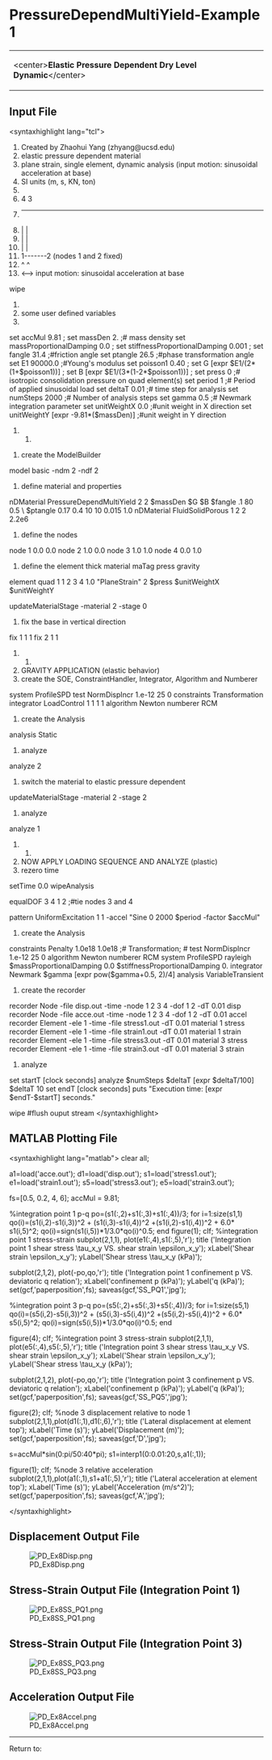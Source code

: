 # PressureDependMultiYield-Example 1

<table>
<tbody>
<tr class="odd">
<td><p>&lt;center&gt;<strong>Elastic Pressure Dependent Dry Level
Dynamic</strong>&lt;/center&gt;</p></td>
</tr>
</tbody>
</table>
<h2 id="input_file">Input File</h2>
<p>&lt;syntaxhighlight lang="tcl"&gt;</p>
<ol>
<li>Created by Zhaohui Yang (zhyang@ucsd.edu)</li>
<li>elastic pressure dependent material</li>
<li>plane strain, single element, dynamic analysis (input motion:
sinusoidal acceleration at base)</li>
<li>SI units (m, s, KN, ton)</li>
<li></li>
<li>4 3</li>
<li><hr /></li>
<li>| |</li>
<li>| |</li>
<li>| |</li>
<li>1-------2 (nodes 1 and 2 fixed)</li>
<li>^ ^</li>
<li>&lt;--&gt; input motion: sinusoidal acceleration at base</li>
</ol>
<p>wipe</p>
<ol>
<li></li>
<li>some user defined variables</li>
<li></li>
</ol>
<p>set accMul 9.81 ; set massDen 2. ;# mass density set
massProportionalDamping 0.0 ; set stiffnessProportionalDamping 0.001 ;
set fangle 31.4 ;#friction angle set ptangle 26.5 ;#phase transformation
angle set E1 90000.0 ;#Young's modulus set poisson1 0.40 ; set G [expr
$E1/(2*(1+$poisson1))] ; set B [expr $E1/(3*(1-2*$poisson1))] ; set
press 0 ;# isotropic consolidation pressure on quad element(s) set
period 1 ;# Period of applied sinusoidal load set deltaT 0.01 ;# time
step for analysis set numSteps 2000 ;# Number of analysis steps set
gamma 0.5 ;# Newmark integration parameter set unitWeightX 0.0 ;#unit
weight in X direction set unitWeightY [expr -9.81*($massDen)] ;#unit
weight in Y direction</p>
<ol>
<li><ol>
<li></li>
</ol></li>
</ol>
<ol>
<li>create the ModelBuilder</li>
</ol>
<p>model basic -ndm 2 -ndf 2</p>
<ol>
<li>define material and properties</li>
</ol>
<p>nDMaterial PressureDependMultiYield 2 2 $massDen $G $B $fangle .1 80
0.5 \ $ptangle 0.17 0.4 10 10 0.015 1.0 nDMaterial FluidSolidPorous 1 2
2 2.2e6</p>
<ol>
<li>define the nodes</li>
</ol>
<p>node 1 0.0 0.0 node 2 1.0 0.0 node 3 1.0 1.0 node 4 0.0 1.0</p>
<ol>
<li>define the element thick material maTag press gravity</li>
</ol>
<p>element quad 1 1 2 3 4 1.0 "PlaneStrain" 2 $press $unitWeightX
$unitWeightY</p>
<p>updateMaterialStage -material 2 -stage 0</p>
<ol>
<li>fix the base in vertical direction</li>
</ol>
<p>fix 1 1 1 fix 2 1 1</p>
<ol>
<li><ol>
<li></li>
</ol></li>
<li>GRAVITY APPLICATION (elastic behavior)</li>
<li>create the SOE, ConstraintHandler, Integrator, Algorithm and
Numberer</li>
</ol>
<p>system ProfileSPD test NormDispIncr 1.e-12 25 0 constraints
Transformation integrator LoadControl 1 1 1 1 algorithm Newton numberer
RCM</p>
<ol>
<li>create the Analysis</li>
</ol>
<p>analysis Static</p>
<ol>
<li>analyze</li>
</ol>
<p>analyze 2</p>
<ol>
<li>switch the material to elastic pressure dependent</li>
</ol>
<p>updateMaterialStage -material 2 -stage 2</p>
<ol>
<li>analyze</li>
</ol>
<p>analyze 1</p>
<ol>
<li><ol>
<li></li>
</ol></li>
<li>NOW APPLY LOADING SEQUENCE AND ANALYZE (plastic)</li>
<li>rezero time</li>
</ol>
<p>setTime 0.0 wipeAnalysis</p>
<p>equalDOF 3 4 1 2 ;#tie nodes 3 and 4</p>
<p>pattern UniformExcitation 1 1 -accel "Sine 0 2000 $period -factor
$accMul"</p>
<ol>
<li>create the Analysis</li>
</ol>
<p>constraints Penalty 1.0e18 1.0e18 ;# Transformation; # test
NormDispIncr 1.e-12 25 0 algorithm Newton numberer RCM system ProfileSPD
rayleigh $massProportionalDamping 0.0 $stiffnessProportionalDamping 0.
integrator Newmark $gamma [expr pow($gamma+0.5, 2)/4] analysis
VariableTransient</p>
<ol>
<li>create the recorder</li>
</ol>
<p>recorder Node -file disp.out -time -node 1 2 3 4 -dof 1 2 -dT 0.01
disp recorder Node -file acce.out -time -node 1 2 3 4 -dof 1 2 -dT 0.01
accel recorder Element -ele 1 -time -file stress1.out -dT 0.01 material
1 stress recorder Element -ele 1 -time -file strain1.out -dT 0.01
material 1 strain recorder Element -ele 1 -time -file stress3.out -dT
0.01 material 3 stress recorder Element -ele 1 -time -file strain3.out
-dT 0.01 material 3 strain</p>
<ol>
<li>analyze</li>
</ol>
<p>set startT [clock seconds] analyze $numSteps $deltaT [expr
$deltaT/100] $deltaT 10 set endT [clock seconds] puts "Execution time:
[expr $endT-$startT] seconds."</p>
<p>wipe #flush ouput stream &lt;/syntaxhighlight&gt;</p>
<h2 id="matlab_plotting_file">MATLAB Plotting File</h2>
<p>&lt;syntaxhighlight lang="matlab"&gt; clear all;</p>
<p>a1=load('acce.out'); d1=load('disp.out'); s1=load('stress1.out');
e1=load('strain1.out'); s5=load('stress3.out');
e5=load('strain3.out');</p>
<p>fs=[0.5, 0.2, 4, 6]; accMul = 9.81;</p>
<p>%integration point 1 p-q po=(s1(:,2)+s1(:,3)+s1(:,4))/3; for
i=1:size(s1,1) qo(i)=(s1(i,2)-s1(i,3))^2 + (s1(i,3)-s1(i,4))^2
+(s1(i,2)-s1(i,4))^2 + 6.0* s1(i,5)^2;
qo(i)=sign(s1(i,5))*1/3.0*qo(i)^0.5; end figure(1); clf; %integration
point 1 stress-strain subplot(2,1,1), plot(e1(:,4),s1(:,5),'r'); title
('Integration point 1 shear stress \tau_x_y VS. shear strain
\epsilon_x_y'); xLabel('Shear strain \epsilon_x_y'); yLabel('Shear
stress \tau_x_y (kPa)');</p>
<p>subplot(2,1,2), plot(-po,qo,'r'); title ('Integration point 1
confinement p VS. deviatoric q relation'); xLabel('confinement p
(kPa)'); yLabel('q (kPa)'); set(gcf,'paperposition',fs);
saveas(gcf,'SS_PQ1','jpg');</p>
<p>%integration point 3 p-q po=(s5(:,2)+s5(:,3)+s5(:,4))/3; for
i=1:size(s5,1) qo(i)=(s5(i,2)-s5(i,3))^2 + (s5(i,3)-s5(i,4))^2
+(s5(i,2)-s5(i,4))^2 + 6.0* s5(i,5)^2;
qo(i)=sign(s5(i,5))*1/3.0*qo(i)^0.5; end</p>
<p>figure(4); clf; %integration point 3 stress-strain subplot(2,1,1),
plot(e5(:,4),s5(:,5),'r'); title ('Integration point 3 shear stress
\tau_x_y VS. shear strain \epsilon_x_y'); xLabel('Shear strain
\epsilon_x_y'); yLabel('Shear stress \tau_x_y (kPa)');</p>
<p>subplot(2,1,2), plot(-po,qo,'r'); title ('Integration point 3
confinement p VS. deviatoric q relation'); xLabel('confinement p
(kPa)'); yLabel('q (kPa)'); set(gcf,'paperposition',fs);
saveas(gcf,'SS_PQ5','jpg');</p>
<p>figure(2); clf; %node 3 displacement relative to node 1
subplot(2,1,1),plot(d1(:,1),d1(:,6),'r'); title ('Lateral displacement
at element top'); xLabel('Time (s)'); yLabel('Displacement (m)');
set(gcf,'paperposition',fs); saveas(gcf,'D','jpg');</p>
<p>s=accMul*sin(0:pi/50:40*pi); s1=interp1(0:0.01:20,s,a1(:,1));</p>
<p>figure(1); clf; %node 3 relative acceleration
subplot(2,1,1),plot(a1(:,1),s1+a1(:,5),'r'); title ('Lateral
acceleration at element top'); xLabel('Time (s)'); yLabel('Acceleration
(m/s^2)'); set(gcf,'paperposition',fs); saveas(gcf,'A','jpg');</p>
<p>&lt;/syntaxhighlight&gt;</p>
<h2 id="displacement_output_file">Displacement Output File</h2>
<figure>
<img src="/OpenSeesRT/contrib/static/PD_Ex8Disp.png" title="PD_Ex8Disp.png" alt="PD_Ex8Disp.png" />
<figcaption aria-hidden="true">PD_Ex8Disp.png</figcaption>
</figure>
<h2 id="stress_strain_output_file_integration_point_1">Stress-Strain
Output File (Integration Point 1)</h2>
<figure>
<img src="/OpenSeesRT/contrib/static/PD_Ex8SS_PQ1.png" title="PD_Ex8SS_PQ1.png"
alt="PD_Ex8SS_PQ1.png" />
<figcaption aria-hidden="true">PD_Ex8SS_PQ1.png</figcaption>
</figure>
<h2 id="stress_strain_output_file_integration_point_3">Stress-Strain
Output File (Integration Point 3)</h2>
<figure>
<img src="/OpenSeesRT/contrib/static/PD_Ex8SS_PQ3.png" title="PD_Ex8SS_PQ3.png"
alt="PD_Ex8SS_PQ3.png" />
<figcaption aria-hidden="true">PD_Ex8SS_PQ3.png</figcaption>
</figure>
<h2 id="acceleration_output_file">Acceleration Output File</h2>
<figure>
<img src="/OpenSeesRT/contrib/static/PD_Ex8Accel.png" title="PD_Ex8Accel.png"
alt="PD_Ex8Accel.png" />
<figcaption aria-hidden="true">PD_Ex8Accel.png</figcaption>
</figure>
<hr />
<p>Return to: </p>
